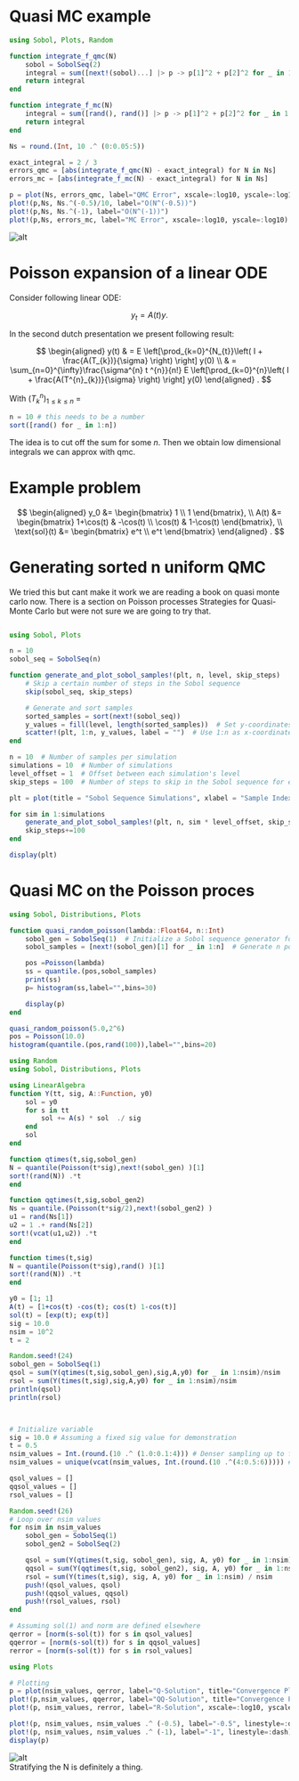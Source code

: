 # Quasi MC example

```julia
using Sobol, Plots, Random

function integrate_f_qmc(N)
    sobol = SobolSeq(2)
    integral = sum([next!(sobol)...] |> p -> p[1]^2 + p[2]^2 for _ in 1:N) / N
    return integral
end

function integrate_f_mc(N)
    integral = sum([rand(), rand()] |> p -> p[1]^2 + p[2]^2 for _ in 1:N) / N
    return integral
end

Ns = round.(Int, 10 .^ (0:0.05:5))

exact_integral = 2 / 3
errors_qmc = [abs(integrate_f_qmc(N) - exact_integral) for N in Ns]
errors_mc = [abs(integrate_f_mc(N) - exact_integral) for N in Ns]

p = plot(Ns, errors_qmc, label="QMC Error", xscale=:log10, yscale=:log10, xlabel="Number of Points", ylabel="Error", title="QMC vs MC Integration Error")
plot!(p,Ns, Ns.^(-0.5)/10, label="O(N^(-0.5))")
plot!(p,Ns, Ns.^(-1), label="O(N^(-1))")
plot!(p,Ns, errors_mc, label="MC Error", xscale=:log10, yscale=:log10)
```

![alt](./plts/qmc_convergence.svg)

# Poisson expansion of a linear ODE

Consider following linear ODE:

$$
y_{t} = A(t)y.
$$

In the second dutch presentation we present following result:

$$
    \begin{aligned}
        y(t) & = E \left[\prod_{k=0}^{N_{t}}\left( I + \frac{A(T_{k})}{\sigma} \right)    \right] y(0)                                             \\
             & = \sum_{n=0}^{\infty}\frac{\sigma^{n} t ^{n}}{n!} E \left[\prod_{k=0}^{n}\left( I + \frac{A(T^{n}_{k})}{\sigma} \right)    \right] y(0)
    \end{aligned}
.
$$

With $(T^{n}_{k})_{1 \le  k \le n }$ =

```julia
n = 10 # this needs to be a number
sort([rand() for _ in 1:n])
```

The idea is to cut off the sum for some $n$. Then we obtain low dimensional
integrals we can approx with qmc.

# Example problem

$$
\begin{aligned}
y_0 &= \begin{bmatrix} 1 \\ 1 \end{bmatrix}, \\
A(t) &= \begin{bmatrix} 1+\cos(t) & -\cos(t) \\ \cos(t) & 1-\cos(t) \end{bmatrix}, \\
\text{sol}(t) &= \begin{bmatrix} e^t \\ e^t \end{bmatrix}
\end{aligned}
.
$$

# Generating sorted n uniform QMC

We tried this but cant make it work
we are reading a book on quasi monte carlo
now. There is a section on Poisson processes
Strategies for Quasi-Monte Carlo but
were not sure we are going to try that.

```julia

using Sobol, Plots

n = 10
sobol_seq = SobolSeq(n)

function generate_and_plot_sobol_samples!(plt, n, level, skip_steps)
    # Skip a certain number of steps in the Sobol sequence
    skip(sobol_seq, skip_steps)

    # Generate and sort samples
    sorted_samples = sort(next!(sobol_seq))
    y_values = fill(level, length(sorted_samples))  # Set y-coordinates to the level
    scatter!(plt, 1:n, y_values, label = "")  # Use 1:n as x-coordinates for clarity
end

n = 10  # Number of samples per simulation
simulations = 10  # Number of simulations
level_offset = 1  # Offset between each simulation's level
skip_steps = 100  # Number of steps to skip in the Sobol sequence for each simulation

plt = plot(title = "Sobol Sequence Simulations", xlabel = "Sample Index", ylabel = "Simulation Level", legend = :topright)

for sim in 1:simulations
    generate_and_plot_sobol_samples!(plt, n, sim * level_offset, skip_steps)
    skip_steps+=100
end

display(plt)
```

# Quasi MC on the Poisson proces

```julia
using Sobol, Distributions, Plots

function quasi_random_poisson(lambda::Float64, n::Int)
    sobol_gen = SobolSeq(1)  # Initialize a Sobol sequence generator for 1 dimension
    sobol_samples = [next!(sobol_gen)[1] for _ in 1:n]  # Generate n points

    pos =Poisson(lambda)
    ss = quantile.(pos,sobol_samples)
    print(ss)
    p= histogram(ss,label="",bins=30)

    display(p)
end

quasi_random_poisson(5.0,2^6)
pos = Poisson(10.0)
histogram(quantile.(pos,rand(100)),label="",bins=20)
```

```julia
using Random
using Sobol, Distributions, Plots

using LinearAlgebra
function Y(tt, sig, A::Function, y0)
    sol = y0
    for s in tt
        sol += A(s) * sol  ./ sig
    end
    sol
end

function qtimes(t,sig,sobol_gen)
N = quantile(Poisson(t*sig),next!(sobol_gen) )[1]
sort!(rand(N)) .*t
end

function qqtimes(t,sig,sobol_gen2)
Ns = quantile.(Poisson(t*sig/2),next!(sobol_gen2) )
u1 = rand(Ns[1])
u2 = 1 .+ rand(Ns[2])
sort!(vcat(u1,u2)) .*t
end

function times(t,sig)
N = quantile(Poisson(t*sig),rand() )[1]
sort!(rand(N)) .*t
end

y0 = [1; 1]
A(t) = [1+cos(t) -cos(t); cos(t) 1-cos(t)]
sol(t) = [exp(t); exp(t)]
sig = 10.0
nsim = 10^2
t = 2

Random.seed!(24)
sobol_gen = SobolSeq(1)
qsol = sum(Y(qtimes(t,sig,sobol_gen),sig,A,y0) for _ in 1:nsim)/nsim
rsol = sum(Y(times(t,sig),sig,A,y0) for _ in 1:nsim)/nsim
println(qsol)
println(rsol)



# Initialize variable
sig = 10.0 # Assuming a fixed sig value for demonstration
t = 0.5
nsim_values = Int.(round.(10 .^ (1.0:0.1:4))) # Denser sampling up to fifth order
nsim_values = unique(vcat(nsim_values, Int.(round.(10 .^(4:0.5:6))))) # Combine and ensure uniqueness

qsol_values = []
qqsol_values = []
rsol_values = []

Random.seed!(26)
# Loop over nsim values
for nsim in nsim_values
    sobol_gen = SobolSeq(1)
    sobol_gen2 = SobolSeq(2)

    qsol = sum(Y(qtimes(t,sig, sobol_gen), sig, A, y0) for _ in 1:nsim) / nsim
    qqsol = sum(Y(qqtimes(t,sig, sobol_gen2), sig, A, y0) for _ in 1:nsim) / nsim
    rsol = sum(Y(times(t,sig), sig, A, y0) for _ in 1:nsim) / nsim
    push!(qsol_values, qsol)
    push!(qqsol_values, qqsol)
    push!(rsol_values, rsol)
end

# Assuming sol(1) and norm are defined elsewhere
qerror = [norm(s-sol(t)) for s in qsol_values]
qqerror = [norm(s-sol(t)) for s in qqsol_values]
rerror = [norm(s-sol(t)) for s in rsol_values]

using Plots

# Plotting
p = plot(nsim_values, qerror, label="Q-Solution", title="Convergence Plot", xlabel="nsim", ylabel="Solution Value", xscale=:log10, yscale=:log10)
plot!(p,nsim_values, qqerror, label="QQ-Solution", title="Convergence Plot", xlabel="nsim", ylabel="Solution Value", xscale=:log10, yscale=:log10)
plot!(p, nsim_values, rerror, label="R-Solution", xscale=:log10, yscale=:log10)

plot!(p, nsim_values, nsim_values .^ (-0.5), label="-0.5", linestyle=:dash)
plot!(p, nsim_values, nsim_values .^ (-1), label="-1", linestyle=:dash)
display(p)


```

![alt](./plts/convergence_condition_on_N.svg) <br>
Stratifying the N is definitely a thing.
